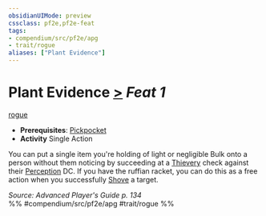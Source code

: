 ```yaml
---
obsidianUIMode: preview
cssclass: pf2e,pf2e-feat
tags:
- compendium/src/pf2e/apg
- trait/rogue
aliases: ["Plant Evidence"]
---
```

# Plant Evidence  [>](rules/core-rulebook/chapter-9-playing-the-game.md#Actions "Single Action") *Feat 1*  
[rogue](rules/traits/rogue.md)  

- **Prerequisites**: [Pickpocket](compendium/feats/pickpocket.md)
- **Activity** Single Action

You can put a single item you're holding of light or negligible Bulk onto a person without them noticing by succeeding at a [Thievery](compendium/skills.md#Thievery) check against their [Perception](compendium/skills.md#Perception) DC. If you have the ruffian racket, you can do this as a free action when you successfully [Shove](rules/actions/shove.md) a target.

*Source: Advanced Player's Guide p. 134*  
%% #compendium/src/pf2e/apg #trait/rogue %%